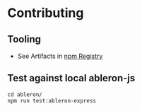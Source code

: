 # Contributing

## Tooling

- See Artifacts in [npm Registry](https://www.npmjs.com/package/ableron-express)

## Test against local ableron-js

```shell
cd ableron/
npm run test:ableron-express
```
